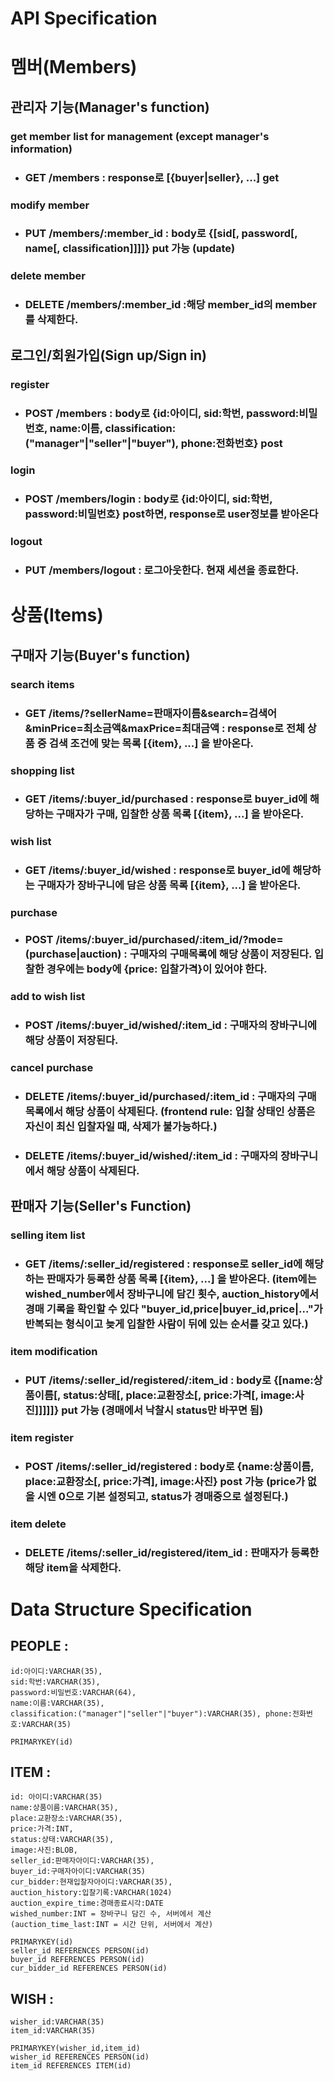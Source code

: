 # API Specification

# 멤버(Members)
## 관리자 기능(Manager's function)
### get member list for management (except manager's information)
- ### GET /members : response로 [{buyer|seller}, ...] get
### modify member
- ### PUT /members/:member_id : body로 {[sid[, password[, name[, classification]]]]} put 가능 (update)
### delete member
- ### DELETE /members/:member_id :해당 member_id의 member를 삭제한다. 
## 로그인/회원가입(Sign up/Sign in)
### register
- ### POST /members : body로 {id:아이디, sid:학번, password:비밀번호, name:이름, classification:("manager"|"seller"|"buyer"), phone:전화번호} post
### login
- ### POST /members/login : body로 {id:아이디, sid:학번, password:비밀번호} post하면, response로 user정보를 받아온다
### logout
- ### PUT /members/logout : 로그아웃한다. 현재 세션을 종료한다.

# 상품(Items)
## 구매자 기능(Buyer's function)
### search items
- ### GET /items/?sellerName=판매자이름&search=검색어&minPrice=최소금액&maxPrice=최대금액 : response로 전체 상품 중 검색 조건에 맞는 목록 [{item}, ...] 을 받아온다.
### shopping list
- ### GET /items/:buyer_id/purchased : response로 buyer_id에 해당하는 구매자가 구매, 입찰한 상품 목록 [{item}, ...] 을 받아온다.
### wish list
- ### GET /items/:buyer_id/wished : response로 buyer_id에 해당하는 구매자가 장바구니에 담은 상품 목록 [{item}, ...] 을 받아온다.
### purchase
- ### POST /items/:buyer_id/purchased/:item_id/?mode=(purchase|auction) : 구매자의 구매목록에 해당 상품이 저장된다. 입찰한 경우에는 body에 {price: 입찰가격}이 있어야 한다.
### add to wish list
- ### POST /items/:buyer_id/wished/:item_id : 구매자의 장바구니에 해당 상품이 저장된다.
### cancel purchase
- ### DELETE /items/:buyer_id/purchased/:item_id : 구매자의 구매목록에서 해당 상품이 삭제된다. (frontend rule: 입찰 상태인 상품은 자신이 최신 입찰자일 때, 삭제가 불가능하다.)
- ### DELETE /items/:buyer_id/wished/:item_id : 구매자의 장바구니에서 해당 상품이 삭제된다.

## 판매자 기능(Seller's Function)
### selling item list
- ### GET /items/:seller_id/registered : response로 seller_id에 해당하는 판매자가 등록한 상품 목록 [{item}, ...] 을 받아온다. (item에는 wished_number에서 장바구니에 담긴 횟수, auction_history에서 경매 기록을 확인할 수 있다 "buyer_id,price|buyer_id,price|..."가 반복되는 형식이고 늦게 입찰한 사람이 뒤에 있는 순서를 갖고 있다.)
### item modification
- ### PUT /items/:seller_id/registered/:item_id : body로 {[name:상품이름[, status:상태[, place:교환장소[, price:가격[, image:사진]]]]]} put 가능 (경매에서 낙찰시 status만 바꾸면 됨)
### item register
- ### POST /items/:seller_id/registered : body로 {name:상품이름, place:교환장소[, price:가격], image:사진} post 가능 (price가 없을 시엔 0으로 기본 설정되고, status가 경매중으로 설정된다.)
### item delete
- ### DELETE /items/:seller_id/registered/item_id : 판매자가 등록한 해당 item을 삭제한다. 

# Data Structure Specification

## PEOPLE : 
    id:아이디:VARCHAR(35), 
    sid:학번:VARCHAR(35), 
    password:비밀번호:VARCHAR(64), 
    name:이름:VARCHAR(35), 
    classification:("manager"|"seller"|"buyer"):VARCHAR(35), phone:전화번호:VARCHAR(35)

    PRIMARYKEY(id)

## ITEM : 
    id: 아이디:VARCHAR(35)
    name:상품이름:VARCHAR(35), 
    place:교환장소:VARCHAR(35), 
    price:가격:INT, 
    status:상태:VARCHAR(35),
    image:사진:BLOB,
    seller_id:판매자아이디:VARCHAR(35),
    buyer_id:구매자아이디:VARCHAR(35)
    cur_bidder:현재입찰자아이디:VARCHAR(35),
    auction_history:입찰기록:VARCHAR(1024)
    auction_expire_time:경매종료시각:DATE
    wished_number:INT = 장바구니 담긴 수, 서버에서 계산
    (auction_time_last:INT = 시간 단위, 서버에서 계산)

    PRIMARYKEY(id)
    seller_id REFERENCES PERSON(id)
    buyer_id REFERENCES PERSON(id)
    cur_bidder_id REFERENCES PERSON(id)

## WISH :
    wisher_id:VARCHAR(35)
    item_id:VARCHAR(35)

    PRIMARYKEY(wisher_id,item_id)
    wisher_id REFERENCES PERSON(id)
    item_id REFERENCES ITEM(id)
    